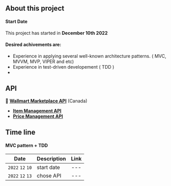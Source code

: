 
## About this project

#### Start Date
This project has started in **December 10th 2022**

#### Desired achivements are:
- Experience in applying several well-known architecture patterns. ( MVC, MVVM, MVP, VIPER and etc)
- Experience in test-driven developement ( TDD )
- 

## API
🏬 [**Wallmart Marketplace API**](https://ko.wikipedia.org/wiki/NewJeans) (Canada)
- [**Item Management API**](https://developer.walmart.com/doc/us/mp/us-mp-items/)
- [**Price Management API**](https://developer.walmart.com/doc/us/mp/us-mp-price/)

## Time line
#### MVC pattern + TDD

| Date | Description | Link |
| -------- | -------- | -------- |
| `2022` `12` `10`     | start date |<center>---</center>|
| `2022` `12` `13`     | chose API |<center>---</center>|

<!-- 
[🔗🔗🔗 ]()
| `2022` `12` `12` | --- | --- |     |
| ---------------- | --- | --- |:--- |
| `2022` `12` `13` | --- | --- |     |
| `2022` `12` `14` | --- | --- |     |
| `2022` `12` `15` | --- | --- |
 -->


